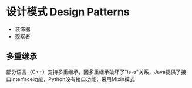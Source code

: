 # 设计模式 Design Patterns

- 装饰器
- 观察者

## 多重继承

部分语言（C++）支持多重继承，因多重继承破坏了"is-a"关系，Java提供了接口interface功能，Python没有接口功能，采用Mixin模式
